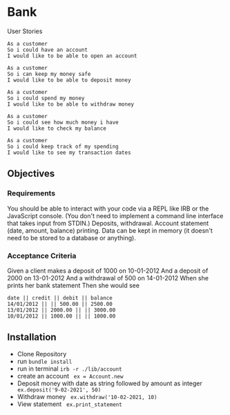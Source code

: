 # Bank

User Stories

```
As a customer
So i could have an account
I would like to be able to open an account
```
```
As a customer
So i can keep my money safe
I would like to be able to deposit money
```
```
As a customer
So i could spend my money
I would like to be able to withdraw money
```
```
As a customer
So i could see how much money i have
I would like to check my balance
```
```
As a customer
So i could keep track of my spending
I would like to see my transaction dates
```

## Objectives

### Requirements
You should be able to interact with your code via a REPL like IRB or the JavaScript console. (You don't need to implement a command line interface that takes input from STDIN.) Deposits, withdrawal. Account statement (date, amount, balance) printing. Data can be kept in memory (it doesn't need to be stored to a database or anything).

### Acceptance Criteria

Given a client makes a deposit of 1000 on 10-01-2012 And a deposit of 2000 on 13-01-2012 And a withdrawal of 500 on 14-01-2012 When she prints her bank statement Then she would see

```
date || credit || debit || balance
14/01/2012 || || 500.00 || 2500.00
13/01/2012 || 2000.00 || || 3000.00
10/01/2012 || 1000.00 || || 1000.00
```

## Installation
- Clone Repository
- run ```bundle install```
- run in terminal ```irb -r ./lib/account```
- create an account ``` ex = Account.new```
- Deposit money with date as string followed by amount as integer ``` ex.deposit('9-02-2021', 50)```
- Withdraw money ``` ex.withdraw('10-02-2021, 10)```
- View statement ``` ex.print_statement```